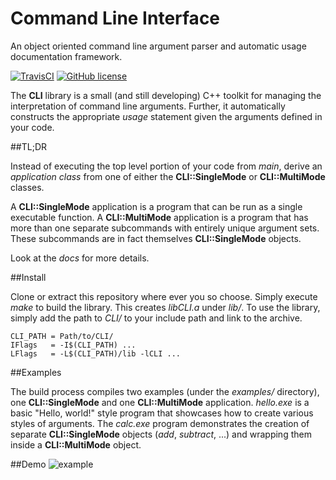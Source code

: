 # Command Line Interface

An object oriented command line argument parser and automatic usage documentation framework.

[![TravisCI](https://travis-ci.org/glentner/CLI.svg?branch=master)](https://travis-ci.org/glentner/CLI)
[![GitHub license](http://img.shields.io/badge/license-GPLv3-blue.svg?style=flat)](http://www.gnu.org/copyleft/gpl.html)


The **CLI** library is a small (and still developing) C++ toolkit for managing the interpretation of
command line arguments. Further, it automatically constructs the appropriate *usage* statement
given the arguments defined in your code.


##TL;DR

Instead of executing the top level portion of your code from *main*, derive an *application class*
from one of either the **CLI::SingleMode** or **CLI::MultiMode** classes.

A **CLI::SingleMode** application is a program that can be run as a single executable function.
A **CLI::MultiMode** application is a program that has more than one separate subcommands
with entirely unique argument sets. These subcommands are in fact themselves **CLI::SingleMode**
objects.

Look at the *docs* for more details.


##Install

Clone or extract this repository where ever you so choose. Simply execute *make* to build the
library. This creates *libCLI.a* under *lib/*. To use the library, simply add the path to *CLI/*
to your include path and link to the archive.
```
CLI_PATH = Path/to/CLI/
IFlags   = -I$(CLI_PATH) ...
LFlags   = -L$(CLI_PATH)/lib -lCLI ...
```


##Examples

The build process compiles two examples (under the *examples/* directory), one **CLI::SingleMode**
and one **CLI::MultiMode** application. *hello.exe* is a basic "Hello, world!" style program
that showcases how to create various styles of arguments. The *calc.exe* program demonstrates
the creation of separate **CLI::SingleMode** objects (*add*, *subtract*, ...) and wrapping
them inside a **CLI::MultiMode** object.


##Demo
![example](examples/demo.gif)
